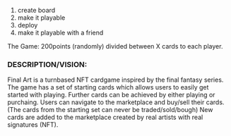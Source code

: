1. create board
2. make it playable
3. deploy
4. make it playable with a friend

The Game:
200points (randomly) divided between X cards to each player. 

### DESCRIPTION/VISION:
Final Art is a turnbased NFT cardgame inspired by the final fantasy series.
The game has a set of starting cards which allows users to easily get started with playing.
Further cards can be achieved by either playing or purchaing.
Users can navigate to the marketplace and buy/sell their cards. (The cards from the starting set can never be traded/sold/bough)
New cards are added to the marketplace created by real artists with real signatures (NFT).
